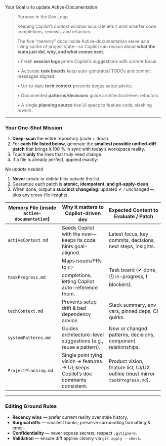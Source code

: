 Your Goal is to update Active-Documentation

> Purpose in the Dev Loop
> 
> 
> Keeping Copilot’s *context window* accurate lets it emit smarter code completions, reviews, and refactors.
> 
> The five “memory” docs inside Active-documentation serve as a living cache of project state—so Copilot can reason about **what the team just did, why, and what comes next**.
> 
> • Fresh **session logs** prime Copilot’s suggestions with current focus.
> 
> • Accurate **task boards** keep auto-generated TODOs and commit messages aligned.
> 
> • Up-to-date **tech context** prevents bogus setup advice.
> 
> • Documented **patterns/decisions** guide architectural‐level refactors.
> 
> • A single **planning source** ties UI specs to feature code, slashing rework.
> 

---

### **Your One-Shot Mission**

1. **Deep-scan** the entire repository (code + docs).
2. For **each file listed below**, generate the **smallest possible unified-diff patch** that brings it 100 % in sync with today’s workspace reality.
3. Touch **only** the lines that truly need change.
4. If a file is already perfect, append exactly: 

*No update needed*

1. **Never** create or delete files outside the list.
2. Guarantee each patch is **atomic, idempotent, and git-apply-clean**.
3. When done, output a **succinct changelog**: updated ✔ / unchanged ➖, plus any cross-file insights.

| Memory File (inside `active-documentation`) | Why it matters to Copilot-driven dev | Expected Content to Evaluate / Patch |
| --- | --- | --- |
| `activeContext.md` | Seeds Copilot with the *now*—keeps its code hints goal-aligned. | Latest focus, key commits, decisions, next steps, insights. |
| `taskProgress.md` | Maps issues/PRs to 👉 completions, letting Copilot auto-reference them. | Task board (✔ done, 🕓 in-progress, ❗ blockers). |
| `techContext.md` | Prevents setup drift & bad dependency advice. | Stack summary, env vars, pinned deps, CI quirks. |
| `systemPatterns.md` | Guides architecture-level suggestions (e.g., reuse a pattern). | New or changed patterns, decisions, component relationships. |
| `ProjectPlanning.md` | Single point tying vision → features → UI; keeps Copilot’s doc comments consistent. | Product vision, feature list, UI/UX outline (must mirror `taskProgress.md`). |

---

### **Editing Ground Rules**

- **Recency wins** — prefer current reality over stale history.
- **Surgical diffs** — smallest hunks; preserve surrounding formatting & emoji.
- **Confidentiality** — never expose secrets; respect `.gitignore`.
- **Validation** — ensure diff applies cleanly via `git apply --check`.